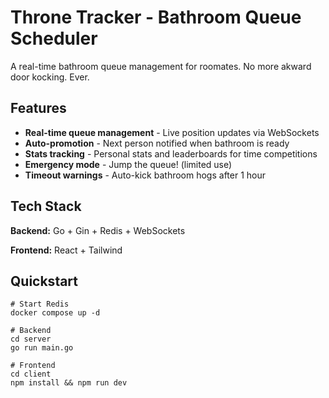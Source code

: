 # Throne Tracker - Bathroom Queue Scheduler
A real-time bathroom queue management for roomates. No more akward door kocking. Ever.

## Features
- **Real-time queue management** - Live position updates via WebSockets
- **Auto-promotion** - Next person notified when bathroom is ready
- **Stats tracking** - Personal stats and leaderboards for time competitions
- **Emergency mode** - Jump the queue! (limited use)
- **Timeout warnings** - Auto-kick bathroom hogs after 1 hour

## Tech Stack
**Backend:** Go + Gin + Redis + WebSockets

**Frontend:** React + Tailwind

## Quickstart
```aiignore
# Start Redis
docker compose up -d

# Backend
cd server
go run main.go

# Frontend
cd client
npm install && npm run dev
```